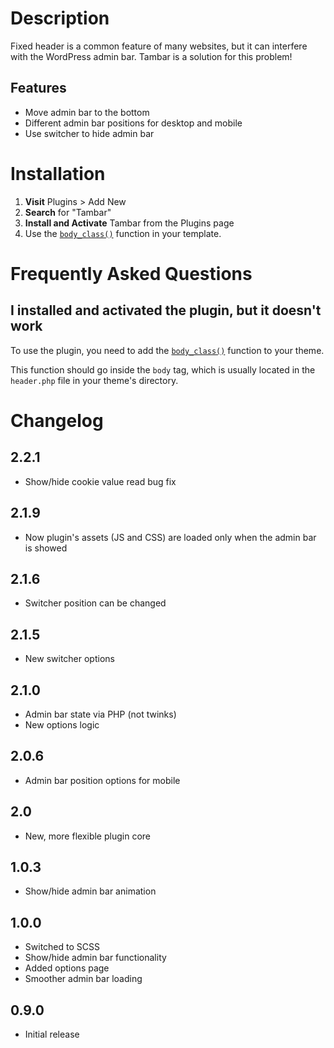 # Description

Fixed header is a common feature of many websites, but it can interfere with the WordPress admin bar. Tambar is a solution for this problem!

## Features

* Move admin bar to the bottom
* Different admin bar positions for desktop and mobile
* Use switcher to hide admin bar

# Installation

1. **Visit** Plugins > Add New
1. **Search** for "Tambar"
1. **Install and Activate** Tambar from the Plugins page
1. Use the [`body_class()`](https://developer.wordpress.org/reference/functions/body_class/) function in your template.

# Frequently Asked Questions

## I installed and activated the plugin, but it doesn't work

To use the plugin, you need to add the [`body_class()`](https://developer.wordpress.org/reference/functions/body_class/) function to your theme.

This function should go inside the `body` tag, which is usually located in the `header.php` file in your theme's directory.

# Changelog

## 2.2.1
* Show/hide cookie value read bug fix

## 2.1.9
* Now plugin's assets (JS and CSS) are loaded only when the admin bar is showed

## 2.1.6
* Switcher position can be changed

## 2.1.5
* New switcher options

## 2.1.0
* Admin bar state via PHP (not twinks)
* New options logic

## 2.0.6
* Admin bar position options for mobile

## 2.0
* New, more flexible plugin core

## 1.0.3
* Show/hide admin bar animation

## 1.0.0
* Switched to SCSS
* Show/hide admin bar functionality
* Added options page
* Smoother admin bar loading

## 0.9.0
* Initial release